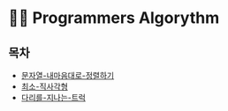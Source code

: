 # ✍🏻 Programmers Algorythm

## 목차

- [문자열-내마음대로-정렬하기](https://github.com/ichbinmin2/Algorythm/blob/main/Programmers/문자열-내마음대로-정렬하기/문자열-내마음대로-정렬하기.md)
- [최소-직사각형](https://github.com/ichbinmin2/Algorythm/blob/main/Programmers/최소-직사각형/최소-직사각형.md)
- [다리를-지나는-트럭](https://github.com/ichbinmin2/Algorythm/blob/main/Programmers/다리를-지나는-트럭/다리를-지나는-트럭.md)
